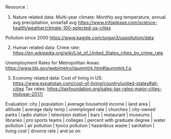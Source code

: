 Resource：
1. Nature related data:
Multi-year climate: Monthly avg temperature, annual avg precipitation, snowfall avg
https://www.infoplease.com/science-health/weather/climate-100-selected-us-cities

Pollution since 2000
https://www.kaggle.com/sogun3/uspollution/data

2. Human related data:
Crime rate:
https://en.wikipedia.org/wiki/List_of_United_States_cities_by_crime_rate

Unemployment Rates for Metropolitan Areas:
https://www.bls.gov/web/metro/laummtrk.htm#laummtrk.f.p

3. Economy related data:
Cost of living in US:
https://www.expatistan.com/cost-of-living/country/united-states#all-cities
Tax rates:
https://taxfoundation.org/sales-tax-rates-major-cities-midyear-2017/

Evaluation:
city | population | average household income | land area | altitude |
average daily temp | unemployed rate | churches | city-owned parks | radio station |
television station | bars | restaurant | museums | libraries | pro sports teams |
colleges | percent with graduate degree | water pollution | air pollution |
toxics pollution | hazardous waste | sanitation | living cost | divorce rate | and so on
